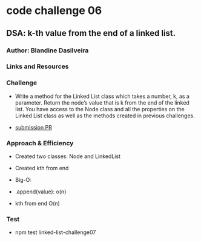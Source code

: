 # code challenge 06

## DSA: k-th value from the end of a linked list.

### Author: Blandine Dasilveira

### Links and Resources


### Challenge
- Write a method for the Linked List class which takes a number, k, as a parameter. Return the node’s value that is k from the end of the linked list. You have access to the Node class and all the properties on the Linked List class as well as the methods created in previous challenges.


- [submission PR](https://github.com/Blandine12/data-structures-and-algorithms/pull/26)


### Approach & Efficiency
- Created two classes: Node and LinkedList
- Created kth from end 
- Big-O:

- .append(value): o(n)
- kth from end O(n)

### Test
- npm test linked-list-challenge07 